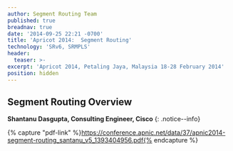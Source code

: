 ```yaml
---
author: Segment Routing Team
published: true
breadnav: true
date: '2014-09-25 22:21 -0700'
title: 'Apricot 2014:  Segment Routing'
technology: 'SRv6, SRMPLS'
header:
  teaser: >-
excerpt: 'Apricot 2014, Petaling Jaya, Malaysia 18-28 February 2014'
position: hidden
---
```


## Segment Routing Overview  

**Shantanu Dasgupta, Consulting Engineer, Cisco**
{: .notice--info}

{% capture "pdf-link" %}https://conference.apnic.net/data/37/apnic2014-segment-routing_santanu_v5_1393404956.pdf{% endcapture %}

<script src="{{ 'assets/js/pdfobject.min.js' | relative_url }}"></script>
<div class="fitvidsignore" id="pdf"></div>
<script>PDFObject.embed(" {{ pdf-link }} ", "#pdf", {height: "21.5em", width: "31.3em"});</script>
